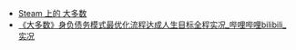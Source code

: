 - [Steam 上的 大多数](https://store.steampowered.com/app/1810580/_/)
- [《大多数》身负债务模式最优化流程达成人生目标全程实况_哔哩哔哩bilibili_实况](https://www.bilibili.com/video/BV1ATCVYZEX2/?spm_id_from=333.1007.top_right_bar_window_default_collection.content.click&vd_source=148841508e0ed27387b7aacec25bac29)

